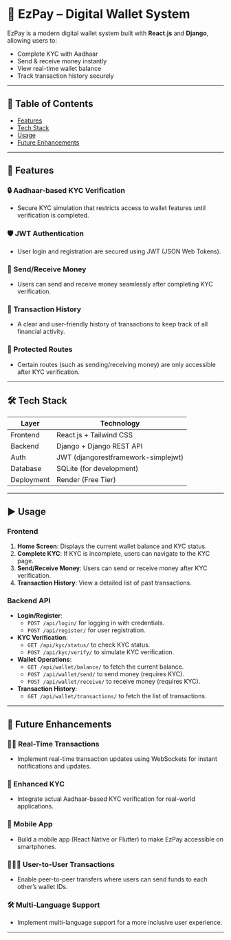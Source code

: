 # 💸 EzPay – Digital Wallet System

EzPay is a modern digital wallet system built with **React.js** and **Django**, allowing users to:
- Complete KYC with Aadhaar
- Send & receive money instantly
- View real-time wallet balance
- Track transaction history securely

---
## 📑 Table of Contents

- [Features](#features)
- [Tech Stack](#tech-stack)
- [Usage](#usage)
- [Future Enhancements](#future-enhancements)
---

## 🚀 Features

### 🔒 Aadhaar-based KYC Verification
- Secure KYC simulation that restricts access to wallet features until verification is completed.

### 🛡️ JWT Authentication
- User login and registration are secured using JWT (JSON Web Tokens).

### 💸 Send/Receive Money
- Users can send and receive money seamlessly after completing KYC verification.

### 🧾 Transaction History
- A clear and user-friendly history of transactions to keep track of all financial activity.

### 🔐 Protected Routes
- Certain routes (such as sending/receiving money) are only accessible after KYC verification.

---


## 🛠️ Tech Stack

| Layer       | Technology                |
|-------------|---------------------------|
| Frontend    | React.js + Tailwind CSS   |
| Backend     | Django + Django REST API  |
| Auth        | JWT (djangorestframework-simplejwt) |
| Database    | SQLite (for development)  |
| Deployment  | Render (Free Tier)        |

---

## ▶️ Usage

### Frontend
1. **Home Screen**: Displays the current wallet balance and KYC status.
2. **Complete KYC**: If KYC is incomplete, users can navigate to the KYC page.
3. **Send/Receive Money**: Users can send or receive money after KYC verification.
4. **Transaction History**: View a detailed list of past transactions.

### Backend API
- **Login/Register**: 
  - `POST /api/login/` for logging in with credentials.
  - `POST /api/register/` for user registration.
- **KYC Verification**:
  - `GET /api/kyc/status/` to check KYC status.
  - `POST /api/kyc/verify/` to simulate KYC verification.
- **Wallet Operations**:
  - `GET /api/wallet/balance/` to fetch the current balance.
  - `POST /api/wallet/send/` to send money (requires KYC).
  - `POST /api/wallet/receive/` to receive money (requires KYC).
- **Transaction History**:
  - `GET /api/wallet/transactions/` to fetch the list of transactions.

---


## 🔮 Future Enhancements

### 🧑‍💻 Real-Time Transactions
- Implement real-time transaction updates using WebSockets for instant notifications and updates.

### 🔐 Enhanced KYC
- Integrate actual Aadhaar-based KYC verification for real-world applications.

### 📱 Mobile App
- Build a mobile app (React Native or Flutter) to make EzPay accessible on smartphones.

### 🧑‍🤝‍🧑 User-to-User Transactions
- Enable peer-to-peer transfers where users can send funds to each other’s wallet IDs.

### 🛠️ Multi-Language Support
- Implement multi-language support for a more inclusive user experience.

---

